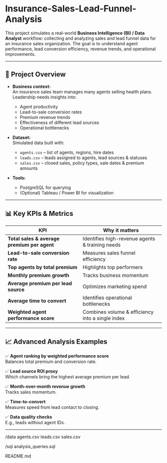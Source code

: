 # Insurance-Sales-Lead-Funnel-Analysis
This project simulates a real-world **Business Intelligence (BI) / Data Analyst** workflow: collecting and analyzing sales and lead funnel data for an insurance sales organization.   The goal is to understand agent performance, lead conversion efficiency, revenue trends, and operational improvements.

---

## 🧰 **Project Overview**

* **Business context:**  
  An insurance sales team manages many agents selling health plans. Leadership needs insights into:
  - Agent productivity
  - Lead-to-sale conversion rates
  - Premium revenue trends
  - Effectiveness of different lead sources
  - Operational bottlenecks

* **Dataset:**  
  Simulated data built with:
  - `agents.csv` – list of agents, regions, hire dates
  - `leads.csv` – leads assigned to agents, lead sources & statuses
  - `sales.csv` – closed sales, policy types, sale dates & premium amounts

* **Tools:**  
  - PostgreSQL for querying
  - (Optional) Tableau / Power BI for visualization

---

## 📊 **Key KPIs & Metrics**

| KPI | Why it matters |
|----|----------------|
| **Total sales & average premium per agent** | Identifies high-revenue agents & training needs |
| **Lead-to-sale conversion rate** | Measures sales funnel efficiency |
| **Top agents by total premium** | Highlights top performers |
| **Monthly premium growth** | Tracks business momentum |
| **Average premium per lead source** | Optimizes marketing spend |
| **Average time to convert** | Identifies operational bottlenecks |
| **Weighted agent performance score** | Combines volume & efficiency into a single index |

---

## 📈 **Advanced Analysis Examples**

✅ **Agent ranking by weighted performance score**  
Balances total premium and conversion rate.

✅ **Lead source ROI proxy**  
Which channels bring the highest average premium per lead.

✅ **Month-over-month revenue growth**  
Tracks sales momentum.

✅ **Time-to-convert**  
Measures speed from lead contact to closing.

✅ **Data quality checks**  
E.g., leads without agent IDs.

---
/data
  agents.csv
  leads.csv
  sales.csv

/sql
  analysis_queries.sql

README.md
